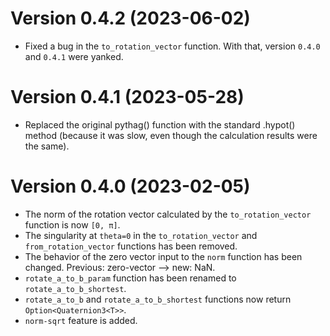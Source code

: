 # Version 0.4.2 (2023-06-02)

* Fixed a bug in the `to_rotation_vector` function. With that, version `0.4.0` and `0.4.1` were yanked.

# Version 0.4.1 (2023-05-28)

* Replaced the original pythag() function with the standard .hypot() method (because it was slow, even though the calculation results were the same).

# Version 0.4.0 (2023-02-05)

* The norm of the rotation vector  calculated by the `to_rotation_vector` function is now `[0, π]`.
* The singularity at `theta=0` in the `to_rotation_vector` and `from_rotation_vector` functions has been removed.
* The behavior of the zero vector input to the `norm` function has been changed. Previous: zero-vector --> new: NaN.
* `rotate_a_to_b_param` function has been renamed to `rotate_a_to_b_shortest`.
* `rotate_a_to_b` and `rotate_a_to_b_shortest` functions now return `Option<Quaternion3<T>>`.
* `norm-sqrt` feature is added.